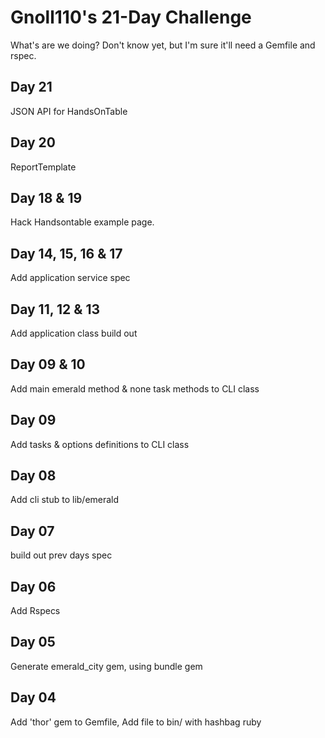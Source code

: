 # Gnoll110's 21-Day Challenge

What's are we doing? Don't know yet, but I'm sure it'll need a Gemfile and rspec.

## Day 21

JSON API for HandsOnTable

## Day 20

ReportTemplate

## Day 18 & 19

Hack Handsontable example page.

## Day 14, 15, 16 & 17

Add application service spec

## Day 11, 12 & 13

Add application class build out

## Day 09 & 10

Add main emerald method & none task methods to CLI class

## Day 09

Add tasks & options definitions to CLI class

## Day 08

Add cli stub to lib/emerald

## Day 07

build out prev days spec

## Day 06

Add Rspecs

## Day 05

Generate emerald_city gem, using bundle gem

## Day 04

Add 'thor' gem to Gemfile, Add file to bin/ with hashbag ruby
